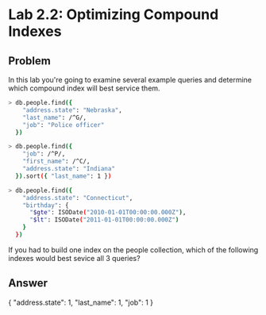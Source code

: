 # Lab 2.2: Optimizing Compound Indexes

## Problem

In this lab you're going to examine several example queries and determine which compound index will best service them.
```sh
> db.people.find({
    "address.state": "Nebraska",
    "last_name": /^G/,
    "job": "Police officer"
  })
```
```sh
> db.people.find({
    "job": /^P/,
    "first_name": /^C/,
    "address.state": "Indiana"
  }).sort({ "last_name": 1 })
```
```sh
> db.people.find({
    "address.state": "Connecticut",
    "birthday": {
      "$gte": ISODate("2010-01-01T00:00:00.000Z"),
      "$lt": ISODate("2011-01-01T00:00:00.000Z")
    }
  })
```
If you had to build one index on the people collection, which of the following indexes would best sevice all 3 queries?

## Answer
{ "address.state": 1, "last_name": 1, "job": 1 }